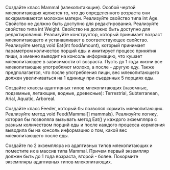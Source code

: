 Создайте класс Mammal (млекопитающие). 
Особой чертой млекопитающих является то, что до определенного возраста они вскармливаются молоком матери.
Реализуйте свойство типа int Age. Свойство не должно быть доступно для редактирования.
Реализуйте свойство типа int Weight. Свойство не должно быть доступно для редактирования.
Реализуйте конструктор, который принимает возраст млекопитающего и устанавливает в соответствующее свойство.
Реализуйте метод void Eat(int foodAmount), который принимает параметром количество порций еды и имитирует процесс принятия пищи, а именно выводит на консоль информацию, что кушает млекопитающее в зависимости от возраста. Пусть до 1 года жизни все млекопитающие употребляют молоко, а после - другую еду.
Также предполагается, что после употребления пищи, вес млекопитающего должен увеличиваться на 1 единицу при съеденных 5 порциях еды.

Создайте классы адаптивных типов млекопитающих (наземные, подземные, летающие, водные, древесные): Terrestrial, Subterranean, Arial, Aquatic, Arboreal.

Создайте класс Feeder, который бы позволял кормить млекопитающих.
Реализуйте метод void Feed(Mammal[] mammals).
Реализуйте логику, которая бы позволяла вызывать метод Eat() у каждого экземпляра с разным количеством порций еды и после каждого процесса кормления выводила бы на консоль информацию о том, какой вес млекопитающего после еды.

Создайте по 2 экземпляра из адаптивных типов млекопитающих и поместите их в массив типа Mammal. Причем первый экземпляр должен быть до 1 года возраста, второй - более.
Покормите экземпляры адаптивных типов млекопитающих.

